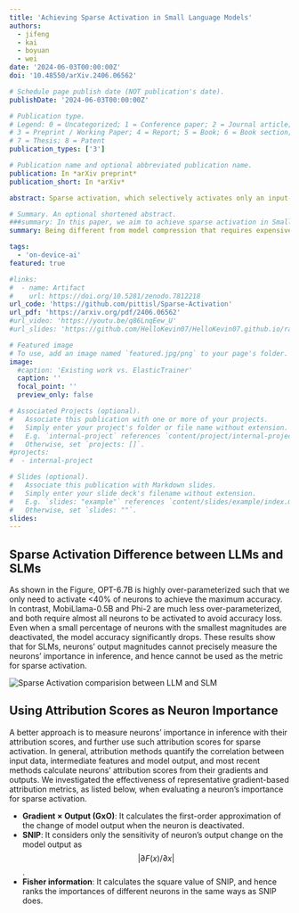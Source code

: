 ```yaml
---
title: 'Achieving Sparse Activation in Small Language Models'
authors:
  - jifeng
  - kai
  - boyuan
  - wei
date: '2024-06-03T00:00:00Z'
doi: '10.48550/arXiv.2406.06562'

# Schedule page publish date (NOT publication's date).
publishDate: '2024-06-03T00:00:00Z'

# Publication type.
# Legend: 0 = Uncategorized; 1 = Conference paper; 2 = Journal article;
# 3 = Preprint / Working Paper; 4 = Report; 5 = Book; 6 = Book section;
# 7 = Thesis; 8 = Patent
publication_types: ['3']

# Publication name and optional abbreviated publication name.
publication: In *arXiv preprint*
publication_short: In *arXiv*

abstract: Sparse activation, which selectively activates only an input-dependent set of neurons in inference, is a useful technique to reduce the computing cost of Large Language Models (LLMs) without retraining or adaptation efforts. However, whether it can be applied to the recently emerging Small Language Models (SLMs) remains questionable, because SLMs are generally less over-parameterized than LLMs. In this paper, we aim to achieve sparse activation in SLMs. We first show that the existing sparse activation schemes in LLMs that build on neurons' output magnitudes cannot be applied to SLMs, and activating neurons based on their attribution scores is a better alternative. Further, we demonstrated and quantified the large errors of existing attribution metrics when being used for sparse activation, due to the interdependency among attribution scores of neurons across different layers. Based on these observations, we proposed a new attribution metric that can provably correct such errors and achieve precise sparse activation. Experiments over multiple popular SLMs and datasets show that our approach can achieve 80% sparsification ratio with <5% model accuracy loss, comparable to the sparse activation achieved in LLMs.

# Summary. An optional shortened abstract.
###summary: In this paper, we aim to achieve sparse activation in Small Language Models (SLMs). Sparse activation can selectively activates only an input-dependent set of neurons in inference, is a useful technique to reduce the computing cost for Large Language Models (LLMs). We first show that the existing sparse activation schemes in LLMs cannot be applied to SLMs, and discuss better alternative based on attribution scores with different attribution metrics. We proposed a new attribution metric that can provably correct errors and achieve precise sparse activation. Experiments show that our approach can achieve 80% spasification ratio with <5% model accuracy loss.
summary: Being different from model compression that requires expensive retraining, sparse activation can effectively reduce neural network models' inference cost at runtime without any prior retraining or adaptation efforts. Although sparse activation has been proved to be effective on Large Language Models (LLMs) that are usually redundant (e.g., OPT and BLOOMZ models), its applicability on recent Small Language Models (SLMs) with higher parameter efficiency remains questionable. Our recent work verified such possibility by using gradient-based attribution scores to evaluate neurons' importance in inference, in both analytical and experimental perspectives. Our results show that we can achieve up to 80% sparsity in major SLM models, including Phi-1.5/2 and MobiLlama-0.5B/1B, with less than 5% model accuracy loss on QA tasks.

tags:
  - 'on-device-ai'
featured: true

#links:
#  - name: Artifact
#    url: https://doi.org/10.5281/zenodo.7812218
url_code: 'https://github.com/pittisl/Sparse-Activation'
url_pdf: 'https://arxiv.org/pdf/2406.06562'
#url_video: 'https://youtu.be/q86LnqEew_U'
#url_slides: 'https://github.com/HelloKevin07/HelloKevin07.github.io/raw/master/files/ElasticTrainer-slides.pptx'

# Featured image
# To use, add an image named `featured.jpg/png` to your page's folder.
image:
  #caption: 'Existing work vs. ElasticTrainer'
  caption: ''
  focal_point: ''
  preview_only: false

# Associated Projects (optional).
#   Associate this publication with one or more of your projects.
#   Simply enter your project's folder or file name without extension.
#   E.g. `internal-project` references `content/project/internal-project/index.md`.
#   Otherwise, set `projects: []`.
#projects:
#  - internal-project

# Slides (optional).
#   Associate this publication with Markdown slides.
#   Simply enter your slide deck's filename without extension.
#   E.g. `slides: "example"` references `content/slides/example/index.md`.
#   Otherwise, set `slides: ""`.
slides:
---
```


## Sparse Activation Difference between LLMs and SLMs

As shown in the Figure, OPT-6.7B is highly over-parameterized such that we only need to activate <40% of neurons to achieve the maximum accuracy. In contrast, MobiLlama-0.5B and Phi-2 are much less over-parameterized, and both require almost all neurons to be activated to avoid accuracy loss. Even when a small percentage of neurons with the smallest magnitudes are deactivated, the model accuracy significantly drops. These results show that for SLMs, neurons’ output magnitudes cannot precisely measure the neurons’ importance in inference, and hence cannot be used as the metric for sparse activation.

![Sparse Activation comparision between LLM and SLM](sparse-activation-slm-fig2.png)

## Using Attribution Scores as Neuron Importance

A better approach is to measure neurons’ importance in inference with their attribution scores, and further use such attribution scores for sparse activation. In general, attribution methods quantify the correlation between input data, intermediate features and model output, and most recent methods calculate neurons’ attribution scores from their gradients and outputs. We investigated the effectiveness of representative gradient-based attribution metrics, as listed below, when evaluating a neuron’s importance for sparse activation.

* **Gradient × Output (GxO)**: It calculates the first-order approximation of the change of model output when the neuron is deactivated.
* **SNIP**: It considers only the sensitivity of neuron’s output change on the model output as $$| \partial F(x) / \partial x|$$.
* **Fisher information**: It calculates the square value of SNIP, and hence ranks the importances of different neurons in the same ways as SNIP does.
